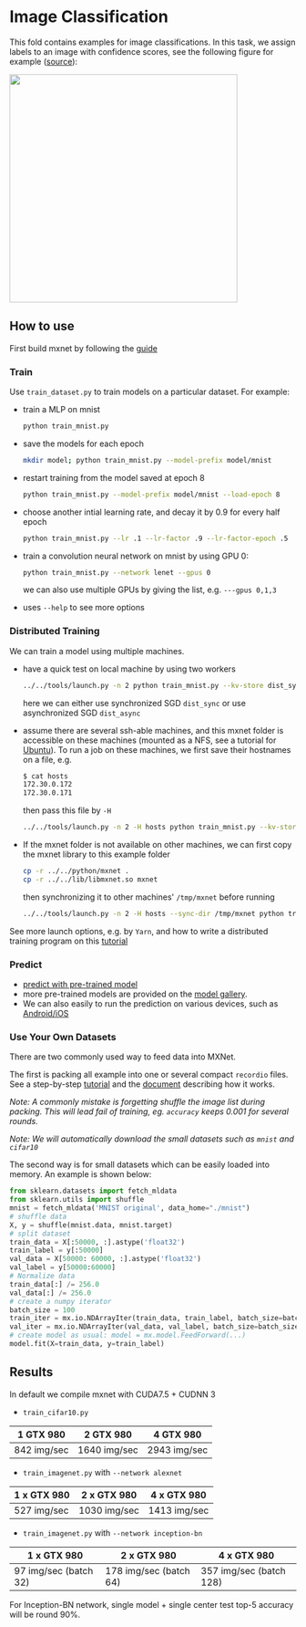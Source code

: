 # Image Classification

This fold contains examples for image classifications. In this task, we assign
labels to an image with confidence scores, see the following figure for example ([source](http://papers.nips.cc/paper/4824-imagenet-classification-with-deep-convolutional-neural-networks.pdf)):

<img src=https://raw.githubusercontent.com/dmlc/web-data/master/mxnet/image/image-classification.png
width=400/>

## How to use

First build mxnet by following the [guide](http://mxnet.readthedocs.org/en/latest/build.html)

### Train

Use `train_dataset.py` to train models on a particular dataset. For example:

- train a MLP on mnist

  ```bash
  python train_mnist.py
  ```

- save the models for each epoch

  ```bash
  mkdir model; python train_mnist.py --model-prefix model/mnist
  ```

- restart training from the model saved at epoch 8

  ```bash
  python train_mnist.py --model-prefix model/mnist --load-epoch 8
  ```

- choose another intial learning rate, and decay it by 0.9 for every half epoch

  ```bash
  python train_mnist.py --lr .1 --lr-factor .9 --lr-factor-epoch .5
  ```

- train a convolution neural network on mnist by using GPU 0:

  ```bash
  python train_mnist.py --network lenet --gpus 0
  ```

  we can also use multiple GPUs by giving the list, e.g. `---gpus 0,1,3`

- uses `--help` to see more options

### Distributed Training

We can train a model using multiple machines.

- have a quick test on local machine by using two workers

  ```bash
  ../../tools/launch.py -n 2 python train_mnist.py --kv-store dist_sync
  ```

  here we can either use synchronized SGD `dist_sync` or use asynchronized SGD
  `dist_async`

- assume there are several ssh-able machines, and this mxnet folder is
  accessible on these machines (mounted as a NFS, see a tutorial for [Ubuntu](https://help.ubuntu.com/lts/serverguide/network-file-system.html)). To run a job on these machines, we
  first save their hostnames on a file, e.g.

  ```bash
  $ cat hosts
  172.30.0.172
  172.30.0.171
  ```

  then pass this file by `-H`

  ```bash
  ../../tools/launch.py -n 2 -H hosts python train_mnist.py --kv-store dist_sync
  ```

- If the mxnet folder is not available on other machines, we can first copy the mxnet
  library to this example folder


  ```bash
  cp -r ../../python/mxnet .
  cp -r ../../lib/libmxnet.so mxnet
  ```

  then synchronizing it to other machines' `/tmp/mxnet` before running

  ```bash
  ../../tools/launch.py -n 2 -H hosts --sync-dir /tmp/mxnet python train_mnist.py --kv-store dist_sync
  ```

See more launch options, e.g. by `Yarn`, and how to write a distributed training
program on this [tutorial](http://mxnet.readthedocs.org/en/latest/distributed_training.html)

### Predict

- [predict with pre-trained model](../notebooks/predict-with-pretrained-model.ipynb)
- more pre-trained models are provided on the [model gallery](https://github.com/dmlc/mxnet-model-gallerya).
- We can also easily to run the prediction on various devices, such as
[Android/iOS](http://dmlc.ml/mxnet/2015/11/10/deep-learning-in-a-single-file-for-smart-device.html)


### Use Your Own Datasets

There are two commonly used way to feed data into MXNet.

The first is packing all example into one or several compact `recordio`
files. See a step-by-step
[tutorial](https://mxnet.readthedocs.org/en/latest/python/io.html#create-dataset-using-recordio)
and the
[document](http://mxnet.readthedocs.org/en/latest/developer-guide/note_data_loading.html)
describing how it works.

*Note: A commonly mistake is forgetting shuffle the image list during packing. This will lead fail of training, eg. ```accuracy``` keeps 0.001 for several rounds.*

*Note: We will automatically download the small datasets such as `mnist` and `cifar10`*

The second way is for small datasets which can be easily loaded into memory. An
example is shown below:

```python
from sklearn.datasets import fetch_mldata
from sklearn.utils import shuffle
mnist = fetch_mldata('MNIST original', data_home="./mnist")
# shuffle data
X, y = shuffle(mnist.data, mnist.target)
# split dataset
train_data = X[:50000, :].astype('float32')
train_label = y[:50000]
val_data = X[50000: 60000, :].astype('float32')
val_label = y[50000:60000]
# Normalize data
train_data[:] /= 256.0
val_data[:] /= 256.0
# create a numpy iterator
batch_size = 100
train_iter = mx.io.NDArrayIter(train_data, train_label, batch_size=batch_size, shuffle=True)
val_iter = mx.io.NDArrayIter(val_data, val_label, batch_size=batch_size)
# create model as usual: model = mx.model.FeedForward(...)
model.fit(X=train_data, y=train_label)
```

## Results

In default we compile mxnet with CUDA7.5 + CUDNN 3

- `train_cifar10.py`

| 1 GTX 980 | 2 GTX 980 | 4 GTX 980 |
| --- | --- | --- |
| 842 img/sec | 1640 img/sec | 2943 img/sec |


- `train_imagenet.py` with `--network alexnet`

| 1 x GTX 980 | 2 x GTX 980  | 4 x GTX 980  |
| ----------- | ------------ | ------------ |
| 527 img/sec | 1030 img/sec | 1413 img/sec |

- `train_imagenet.py` with `--network inception-bn`

| 1 x GTX 980           | 2 x GTX 980            | 4 x GTX 980             |
| --------------------- | ---------------------- | ----------------------- |
| 97 img/sec (batch 32) | 178 img/sec (batch 64) | 357 img/sec (batch 128) |

For Inception-BN network, single model + single center test top-5 accuracy will
be round 90%.
